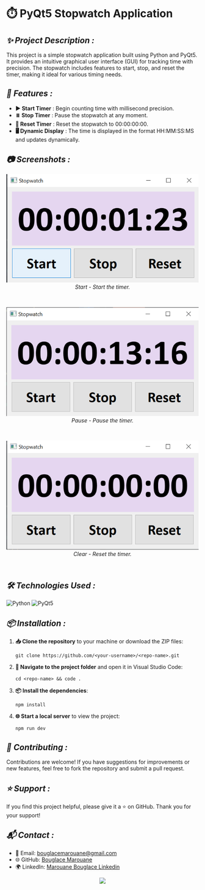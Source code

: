 # ⏱️ **PyQt5 Stopwatch Application**

## ***✨ Project Description :***
This project is a simple stopwatch application built using Python and PyQt5. It provides an intuitive graphical user interface (GUI) for tracking time with precision. The stopwatch includes features to start, stop, and reset the timer, making it ideal for various timing needs.










## ***🔧 Features :***

- **▶️ Start Timer** : Begin counting time with millisecond precision.
- **⏸️ Stop Timer** : Pause the stopwatch at any moment.
- **🔄 Reset Timer** : Reset the stopwatch to 00:00:00:00.
- **🖥️ Dynamic Display** : The time is displayed in the format HH:MM:SS:MS and updates dynamically.

## ***📷 Screenshots :***

<p align="center">
  <img src="https://github.com/BouglaceMarouane/Stop-watch/blob/7413471c084b2027153002f50d88f5b5a084ba75/stop.png" alt="image alt"/>
  <br>
  <em>Start - Start the timer.</em>
</p><br>

<p align="center">
  <img src="https://github.com/BouglaceMarouane/Stop-watch/blob/7413471c084b2027153002f50d88f5b5a084ba75/clear.png" alt="image alt"/>
  <br>
  <em>Pause - Pause the timer.</em>
</p><br>

<p align="center">
  <img src="https://github.com/BouglaceMarouane/Stop-watch/blob/7413471c084b2027153002f50d88f5b5a084ba75/start.png" alt="image alt"/>
  <br>
  <em>Clear - Reset the timer.</em>
</p><br>

## ***🛠️ Technologies Used :***

![Python](https://img.shields.io/badge/PYTHON-blue?logo=Python&logoColor=white) 
![PyQt5](https://img.shields.io/badge/PYQT5-green?logo=PyQt5&logoColor=white)

## ***📦 Installation :***

1. **📥 Clone the repository** to your machine or download the ZIP files:
   ```
   git clone https://github.com/<your-username>/<repo-name>.git
   ```
2. **📂 Navigate to the project folder** and open it in Visual Studio Code:
   ```
   cd <repo-name> && code .
   ```

3. **📦 Install the dependencies**:
   ```
   npm install
   ```

4. **🌐 Start a local server** to view the project:
   ```
   npm run dev
   ```

## ***🤝 Contributing :***

Contributions are welcome! If you have suggestions for improvements or new features, feel free to fork the repository and submit a pull request.

## ***⭐ Support :***

If you find this project helpful, please give it a ⭐ on GitHub. Thank you for your support!

## ***📬 Contact :***

- 📧 Email: bouglacemarouane@gmail.com  
- 🌐 GitHub: [Bouglace Marouane](https://github.com/BouglaceMarouane)
- 🌍 LinkedIn: [Marouane Bouglace Linkedin](https://www.linkedin.com/in/marouane-bouglace-68b17333b/)

<p align="center">
  <img src="https://capsule-render.vercel.app/api?type=waving&color=gradient&height=60&section=footer"/>
</p>
